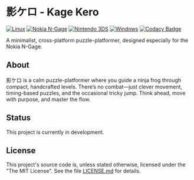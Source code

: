 ﻿# 影ケロ - Kage Kero

[![Linux](https://github.com/ngagesdk/kagekero/actions/workflows/linux.yml/badge.svg)](https://github.com/ngagesdk/kagekero/actions/workflows/linux.yml)
[![Nokia N-Gage](https://github.com/ngagesdk/kagekero/actions/workflows/nokia-ngage.yml/badge.svg)](https://github.com/ngagesdk/kagekero/actions/workflows/nokia-ngage.yml)
[![Nintendo 3DS](https://github.com/ngagesdk/kagekero/actions/workflows/n3ds.yml/badge.svg)](https://github.com/ngagesdk/kagekero/actions/workflows/n3ds.yml)
[![Windows](https://github.com/ngagesdk/kagekero/actions/workflows/windows.yml/badge.svg)](https://github.com/ngagesdk/kagekero/actions/workflows/windows.yml)
[![Codacy Badge](https://app.codacy.com/project/badge/Grade/f7951adf3c234609874929575b6bfd23)](https://app.codacy.com/gh/mupfdev/kagekero/dashboard?utm_source=gh&utm_medium=referral&utm_content=&utm_campaign=Badge_grade)

A minimalist, cross-platform puzzle-platformer, designed especially for the
Nokia N-Gage.

## About

影ケロ is a calm puzzle-platformer where you guide a ninja frog through compact, handcrafted levels.  There’s no combat—just
clever movement, timing-based puzzles, and the occasional tricky jump. Think ahead, move with purpose, and master the flow.

## Status

This project is currently in development.

## License

This project's source code is, unless stated otherwise, licensed under
the "The MIT License".  See the file [LICENSE.md](LICENSE.md) for
details.
